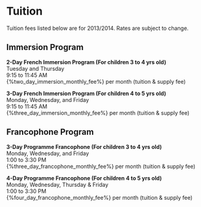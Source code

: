 # Tuition

Tuition fees listed below are for 2013/2014.  Rates are subject to change.

## Immersion Program

__2-Day French Immersion Program (For children 3 to 4 yrs old)__  
Tuesday and Thursday  
9:15 to 11:45 AM  
{%two_day_immersion_monthly_fee%} per month (tuition & supply fee)  

__3-Day French Immersion Program (For children 4 to 5 yrs old)__  
Monday, Wednesday, and Friday  
9:15 to 11:45 AM  
{%three_day_immersion_monthly_fee%} per month (tuition & supply fee)  

## Francophone Program

__3-Day Programme Francophone (For children 3 to 4 yrs old)__  
Monday, Wednesday, and Friday  
1:00 to 3:30 PM  
{%three_day_francophone_monthly_fee%} per month (tuition & supply fee)  

__4-Day Programme Francophone (For children 4 to 5 yrs old)__  
Monday, Wednesday, Thursday & Friday  
1:00 to 3:30 PM  
{%four_day_francophone_monthly_fee%} per month (tuition & supply fee)  